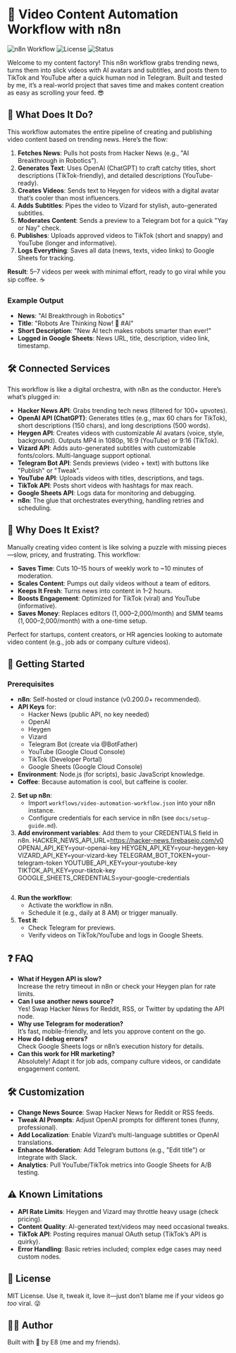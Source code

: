 # 🎥 Video Content Automation Workflow with n8n

![n8n Workflow](https://img.shields.io/badge/n8n-Automation-blue) ![License](https://img.shields.io/badge/license-MIT-green) ![Status](https://img.shields.io/badge/status-awesome-orange)

Welcome to my content factory! This n8n workflow grabs trending news, turns them into slick videos with AI avatars and subtitles, and posts them to TikTok and YouTube after a quick human nod in Telegram. Built and tested by me, it’s a real-world project that saves time and makes content creation as easy as scrolling your feed. 😎

## 📖 What Does It Do?

This workflow automates the entire pipeline of creating and publishing video content based on trending news. Here’s the flow:

1. **Fetches News**: Pulls hot posts from Hacker News (e.g., "AI Breakthrough in Robotics").
2. **Generates Text**: Uses OpenAI (ChatGPT) to craft catchy titles, short descriptions (TikTok-friendly), and detailed descriptions (YouTube-ready).
3. **Creates Videos**: Sends text to Heygen for videos with a digital avatar that’s cooler than most influencers.
4. **Adds Subtitles**: Pipes the video to Vizard for stylish, auto-generated subtitles.
5. **Moderates Content**: Sends a preview to a Telegram bot for a quick "Yay or Nay" check.
6. **Publishes**: Uploads approved videos to TikTok (short and snappy) and YouTube (longer and informative).
7. **Logs Everything**: Saves all data (news, texts, video links) to Google Sheets for tracking.

**Result**: 5–7 videos per week with minimal effort, ready to go viral while you sip coffee. ☕

### Example Output
- **News**: "AI Breakthrough in Robotics"
- **Title**: "Robots Are Thinking Now! 🤖 #AI"
- **Short Description**: "New AI tech makes robots smarter than ever!"
- **Logged in Google Sheets**: News URL, title, description, video link, timestamp.

## 🛠️ Connected Services

This workflow is like a digital orchestra, with n8n as the conductor. Here’s what’s plugged in:

- **Hacker News API**: Grabs trending tech news (filtered for 100+ upvotes).
- **OpenAI API (ChatGPT)**: Generates titles (e.g., max 60 chars for TikTok), short descriptions (150 chars), and long descriptions (500 words).
- **Heygen API**: Creates videos with customizable AI avatars (voice, style, background). Outputs MP4 in 1080p, 16:9 (YouTube) or 9:16 (TikTok).
- **Vizard API**: Adds auto-generated subtitles with customizable fonts/colors. Multi-language support optional.
- **Telegram Bot API**: Sends previews (video + text) with buttons like "Publish" or "Tweak".
- **YouTube API**: Uploads videos with titles, descriptions, and tags.
- **TikTok API**: Posts short videos with hashtags for max reach.
- **Google Sheets API**: Logs data for monitoring and debugging.
- **n8n**: The glue that orchestrates everything, handling retries and scheduling.

## 🎯 Why Does It Exist?

Manually creating video content is like solving a puzzle with missing pieces—slow, pricey, and frustrating. This workflow:
- **Saves Time**: Cuts 10–15 hours of weekly work to ~10 minutes of moderation.
- **Scales Content**: Pumps out daily videos without a team of editors.
- **Keeps It Fresh**: Turns news into content in 1–2 hours.
- **Boosts Engagement**: Optimized for TikTok (viral) and YouTube (informative).
- **Saves Money**: Replaces editors ($1,000–$2,000/month) and SMM teams ($1,000–$2,000/month) with a one-time setup.

Perfect for startups, content creators, or HR agencies looking to automate video content (e.g., job ads or company culture videos).


## 🚀 Getting Started

### Prerequisites
- **n8n**: Self-hosted or cloud instance (v0.200.0+ recommended).
- **API Keys** for:
  - Hacker News (public API, no key needed)
  - OpenAI
  - Heygen
  - Vizard
  - Telegram Bot (create via @BotFather)
  - YouTube (Google Cloud Console)
  - TikTok (Developer Portal)
  - Google Sheets (Google Cloud Console)
- **Environment**: Node.js (for scripts), basic JavaScript knowledge.
- **Coffee**: Because automation is cool, but caffeine is cooler.

2. **Set up n8n**:
   - Import `workflows/video-automation-workflow.json` into your n8n instance.
   - Configure credentials for each service in n8n (see `docs/setup-guide.md`).
3. **Add environment variables**:
   Add them to your CREDENTIALS field in n8n.
   HACKER_NEWS_API_URL=https://hacker-news.firebaseio.com/v0
   OPENAI_API_KEY=your-openai-key
   HEYGEN_API_KEY=your-heygen-key
   VIZARD_API_KEY=your-vizard-key
   TELEGRAM_BOT_TOKEN=your-telegram-token
   YOUTUBE_API_KEY=your-youtube-key
   TIKTOK_API_KEY=your-tiktok-key
   GOOGLE_SHEETS_CREDENTIALS=your-google-credentials
   ```
4. **Run the workflow**:
   - Activate the workflow in n8n.
   - Schedule it (e.g., daily at 8 AM) or trigger manually.
5. **Test it**:
   - Check Telegram for previews.
   - Verify videos on TikTok/YouTube and logs in Google Sheets.

## ❓ FAQ

- **What if Heygen API is slow?**  
  Increase the retry timeout in n8n or check your Heygen plan for rate limits.
- **Can I use another news source?**  
  Yes! Swap Hacker News for Reddit, RSS, or Twitter by updating the API node.
- **Why use Telegram for moderation?**  
  It’s fast, mobile-friendly, and lets you approve content on the go.
- **How do I debug errors?**  
  Check Google Sheets logs or n8n’s execution history for details.
- **Can this work for HR marketing?**  
  Absolutely! Adapt it for job ads, company culture videos, or candidate engagement content.

## 🛠️ Customization

- **Change News Source**: Swap Hacker News for Reddit or RSS feeds.
- **Tweak AI Prompts**: Adjust OpenAI prompts for different tones (funny, professional).
- **Add Localization**: Enable Vizard’s multi-language subtitles or OpenAI translations.
- **Enhance Moderation**: Add Telegram buttons (e.g., "Edit title") or integrate with Slack.
- **Analytics**: Pull YouTube/TikTok metrics into Google Sheets for A/B testing.

## ⚠️ Known Limitations
- **API Rate Limits**: Heygen and Vizard may throttle heavy usage (check pricing).
- **Content Quality**: AI-generated text/videos may need occasional tweaks.
- **TikTok API**: Posting requires manual OAuth setup (TikTok’s API is quirky).
- **Error Handling**: Basic retries included; complex edge cases may need custom nodes.

## 📜 License
MIT License. Use it, tweak it, love it—just don’t blame me if your videos go *too* viral. 😜

## 🙋‍♀️ Author
Built with 💖 by E8 (me and my friends). 
